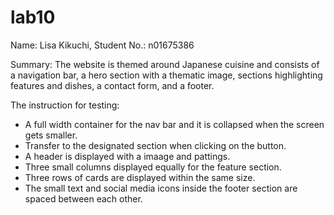 # lab10
Name: Lisa Kikuchi, 
Student No.: n01675386

Summary:
The website is themed around Japanese cuisine and consists of a navigation bar, a hero section with a thematic image, sections highlighting features and dishes, a contact form, and a footer.

The instruction for testing:
- A full width container for the nav bar and it is collapsed when the screen gets smaller.
- Transfer to the designated section when clicking on the button.
- A header is displayed with a imaage and pattings.
- Three small columns displayed equally for the feature section.
- Three rows of cards are displayed within the same size.
- The small text and social media icons inside the footer section are spaced between each other.
